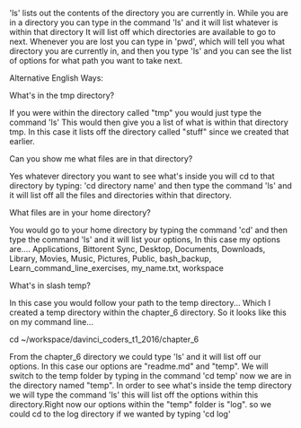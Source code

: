 'ls' lists out the contents of the directory you are currently in. While you are in a 
 directory you can type in the command 'ls' and it will list whatever is within that directory
 It will list off which directories are available to go to next.  Whenever you are lost
 you can type in 'pwd', which will tell you what directory you are currently in, and then
 you type 'ls' and you can see the list of options for what path you want to take next.
 

Alternative English Ways:

What's in the tmp directory?

If you were within the directory called "tmp"  you would just type the command 'ls'
This would then give you a list of what is within that directory tmp. In this case
it lists off the directory called "stuff" since we created that earlier. 


Can you show me what files are in that directory?

Yes whatever directory you want to see what's inside you will cd to that directory by typing:
 'cd directory name'
and then type the  command 'ls'
 and it will list off all the files and directories within that directory.


What files are in your home directory?

You would go to your home directory by typing the command
  'cd'
 and then type the command 
 'ls' 
and it will list your options, In this case my options are.... 
Applications, Bittorent Sync, Desktop, Documents,
Downloads, Library, Movies, Music, Pictures, Public, bash_backup,
Learn_command_line_exercises, my_name.txt, workspace

What's in slash temp?
 
In this case you would follow your path to the temp directory...
Which I created a temp directory within the chapter_6 directory. So it looks like 
this on my command line...

cd ~/workspace/davinci_coders_t1_2016/chapter_6
 
From the chapter_6 directory we could type
 'ls' and it will list off our options. In this case our
options are "readme.md" and "temp". We will switch to the temp folder by typing in the command 
'cd temp'
now we are in the directory named "temp".  In order to see what's inside the temp directory 
we will type the command
 'ls'
this will list off the options within this directory.Right now our options within 
the "temp" folder is "log".
so we could cd to the log directory if we wanted by typing
'cd log'



